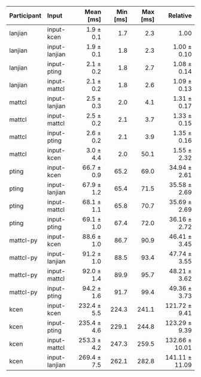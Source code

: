 | Participant | Input | Mean [ms] | Min [ms] | Max [ms] | Relative |
|:---|:---|---:|---:|---:|---:|
| lanjian | input-kcen | 1.9 ± 0.1 | 1.7 | 2.3 | 1.00 |
| lanjian | input-lanjian | 1.9 ± 0.1 | 1.8 | 2.3 | 1.00 ± 0.10 |
| lanjian | input-pting | 2.1 ± 0.2 | 1.8 | 2.7 | 1.08 ± 0.14 |
| lanjian | input-mattcl | 2.1 ± 0.2 | 1.8 | 2.6 | 1.09 ± 0.13 |
| mattcl | input-lanjian | 2.5 ± 0.3 | 2.0 | 4.1 | 1.31 ± 0.17 |
| mattcl | input-mattcl | 2.5 ± 0.2 | 2.1 | 3.7 | 1.33 ± 0.15 |
| mattcl | input-pting | 2.6 ± 0.2 | 2.1 | 3.9 | 1.35 ± 0.16 |
| mattcl | input-kcen | 3.0 ± 4.4 | 2.0 | 50.1 | 1.55 ± 2.32 |
| pting | input-kcen | 66.7 ± 0.9 | 65.2 | 69.0 | 34.94 ± 2.61 |
| pting | input-lanjian | 67.9 ± 1.2 | 65.4 | 71.5 | 35.58 ± 2.69 |
| pting | input-mattcl | 68.1 ± 1.1 | 65.8 | 70.7 | 35.69 ± 2.69 |
| pting | input-pting | 69.1 ± 1.0 | 67.4 | 72.0 | 36.16 ± 2.72 |
| mattcl-py | input-kcen | 88.6 ± 1.0 | 86.7 | 90.9 | 46.41 ± 3.45 |
| mattcl-py | input-lanjian | 91.2 ± 1.0 | 88.5 | 93.4 | 47.74 ± 3.55 |
| mattcl-py | input-mattcl | 92.0 ± 1.4 | 89.9 | 95.7 | 48.21 ± 3.62 |
| mattcl-py | input-pting | 94.2 ± 1.6 | 91.7 | 99.4 | 49.36 ± 3.73 |
| kcen | input-kcen | 232.4 ± 5.5 | 224.3 | 241.1 | 121.72 ± 9.41 |
| kcen | input-pting | 235.4 ± 4.6 | 229.1 | 244.8 | 123.29 ± 9.39 |
| kcen | input-mattcl | 253.3 ± 4.2 | 247.3 | 259.5 | 132.66 ± 10.01 |
| kcen | input-lanjian | 269.4 ± 7.5 | 262.1 | 282.8 | 141.11 ± 11.09 |

